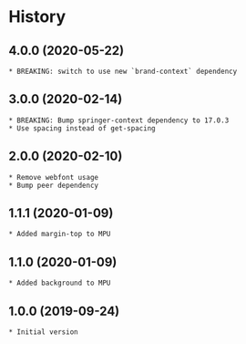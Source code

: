 # History

## 4.0.0 (2020-05-22)
    * BREAKING: switch to use new `brand-context` dependency

## 3.0.0 (2020-02-14)
	* BREAKING: Bump springer-context dependency to 17.0.3
	* Use spacing instead of get-spacing

## 2.0.0 (2020-02-10)
	* Remove webfont usage
	* Bump peer dependency

## 1.1.1 (2020-01-09)
	* Added margin-top to MPU
	
## 1.1.0 (2020-01-09)
	* Added background to MPU

## 1.0.0 (2019-09-24)
	* Initial version
